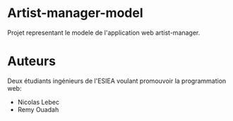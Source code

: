 Artist-manager-model
====================

Projet representant le modele de l'application web artist-manager.

Auteurs
===================
Deux étudiants ingénieurs de l'ESIEA voulant promouvoir la programmation web:
  <ul>
    <li>Nicolas Lebec</li>
    <li>Remy Ouadah</li>
  </ul>
  
